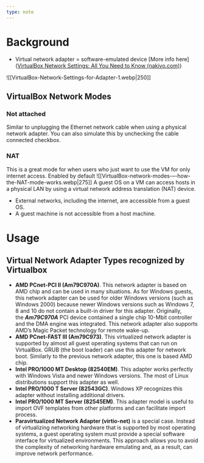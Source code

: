 ```yaml
---
type: note
---
```

# Background
- Virtual network adapter = software-emulated device
[More info here]([VirtualBox Network Settings: All You Need to Know (nakivo.com)](https://www.nakivo.com/blog/virtualbox-network-setting-guide/#:~:text=VirtualBox%20network%20adapter%20settings%20can,default%20after%20virtual%20machine%20creation.))

![[VirtualBox-Network-Settings-for-Adapter-1.webp|250]]

## VirtualBox Network Modes
### Not attached
Similar to unplugging the Ethernet network cable when using a physical network adapter. You can also simulate this by unchecking the cable connected checkbox.

### NAT
This is a great mode for when users who just want to use the VM for only internet access.
Enabled by default
![[VirtualBox-network-modes-–-how-the-NAT-mode-works.webp|275]]
A guest OS on a VM can access hosts in a physical LAN by using a virtual network address translation (NAT) device. 
- External networks, including the internet, are accessible from a guest OS. 
- A guest machine is not accessible from a host machine. 

# Usage 
## Virtual Network Adapter Types recognized by Virtualbox
- **AMD PCnet-PCI II (Am79C970A)**. This network adapter is based on AMD chip and can be used in many situations. As for Windows guests, this network adapter can be used for older Windows versions (such as Windows 2000) because newer Windows versions such as Windows 7, 8 and 10 do not contain a built-in driver for this adapter. Originally, the **_Am79C970A_** PCI device contained a single chip 10-Mbit controller and the DMA engine was integrated. This network adapter also supports AMD’s Magic Packet technology for remote wake-up.
- **AMD PCnet-FAST III (Am79C973)**. This virtualized network adapter is supported by almost all guest operating systems that can run on VirtualBox. GRUB (the boot loader) can use this adapter for network boot. Similarly to the previous network adapter, this one is based AMD chip.
- **Intel PRO/1000 MT Desktop (82540EM)**. This adapter works perfectly with Windows Vista and newer Windows versions. The most of Linux distributions support this adapter as well.
- **Intel PRO/1000 T Server (82543GC)**. Windows XP recognizes this adapter without installing additional drivers.
- **Intel PRO/1000 MT Server (82545EM)**. This adapter model is useful to import OVF templates from other platforms and can facilitate import process.
- **Paravirtualized Network Adapter (virtio-net)** is a special case. Instead of virtualizing networking hardware that is supported by most operating systems, a guest operating system must provide a special software interface for virtualized environments. This approach allows you to avoid the complexity of networking hardware emulating and, as a result, can improve network performance.